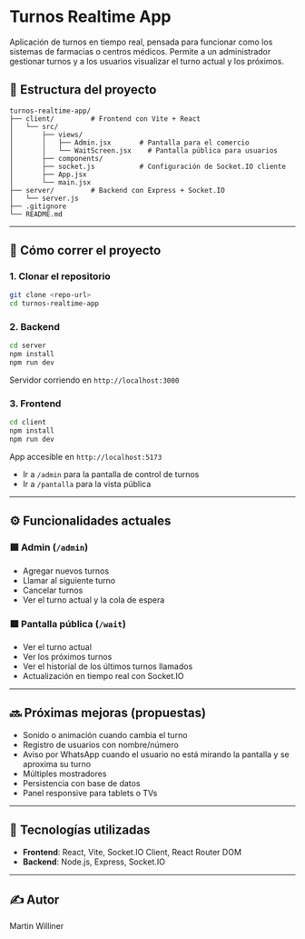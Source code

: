 # Turnos Realtime App

Aplicación de turnos en tiempo real, pensada para funcionar como los sistemas de farmacias o centros médicos. Permite a un administrador gestionar turnos y a los usuarios visualizar el turno actual y los próximos.

## 📁 Estructura del proyecto

```
turnos-realtime-app/
├── client/         # Frontend con Vite + React
│   └── src/
│       ├── views/
│       │   ├── Admin.jsx       # Pantalla para el comercio
│       │   └── WaitScreen.jsx    # Pantalla pública para usuarios
│       ├── components/
│       ├── socket.js           # Configuración de Socket.IO cliente
│       ├── App.jsx
│       └── main.jsx
├── server/         # Backend con Express + Socket.IO
│   └── server.js
├── .gitignore
└── README.md
```

---

## 🚀 Cómo correr el proyecto

### 1. Clonar el repositorio
```bash
git clone <repo-url>
cd turnos-realtime-app
```

### 2. Backend
```bash
cd server
npm install
npm run dev
```

Servidor corriendo en `http://localhost:3000`

### 3. Frontend
```bash
cd client
npm install
npm run dev
```

App accesible en `http://localhost:5173`

- Ir a `/admin` para la pantalla de control de turnos
- Ir a `/pantalla` para la vista pública

---

## ⚙️ Funcionalidades actuales

### 🟦 Admin (`/admin`)
- Agregar nuevos turnos
- Llamar al siguiente turno
- Cancelar turnos
- Ver el turno actual y la cola de espera

### 🟧 Pantalla pública (`/wait`)
- Ver el turno actual
- Ver los próximos turnos
- Ver el historial de los últimos turnos llamados
- Actualización en tiempo real con Socket.IO

---

## 🔜 Próximas mejoras (propuestas)
- Sonido o animación cuando cambia el turno
- Registro de usuarios con nombre/número
- Aviso por WhatsApp cuando el usuario no está mirando la pantalla y se aproxima su turno
- Múltiples mostradores
- Persistencia con base de datos
- Panel responsive para tablets o TVs

---

## 🧪 Tecnologías utilizadas
- **Frontend**: React, Vite, Socket.IO Client, React Router DOM
- **Backend**: Node.js, Express, Socket.IO

---

## ✍️ Autor
Martin Williner
